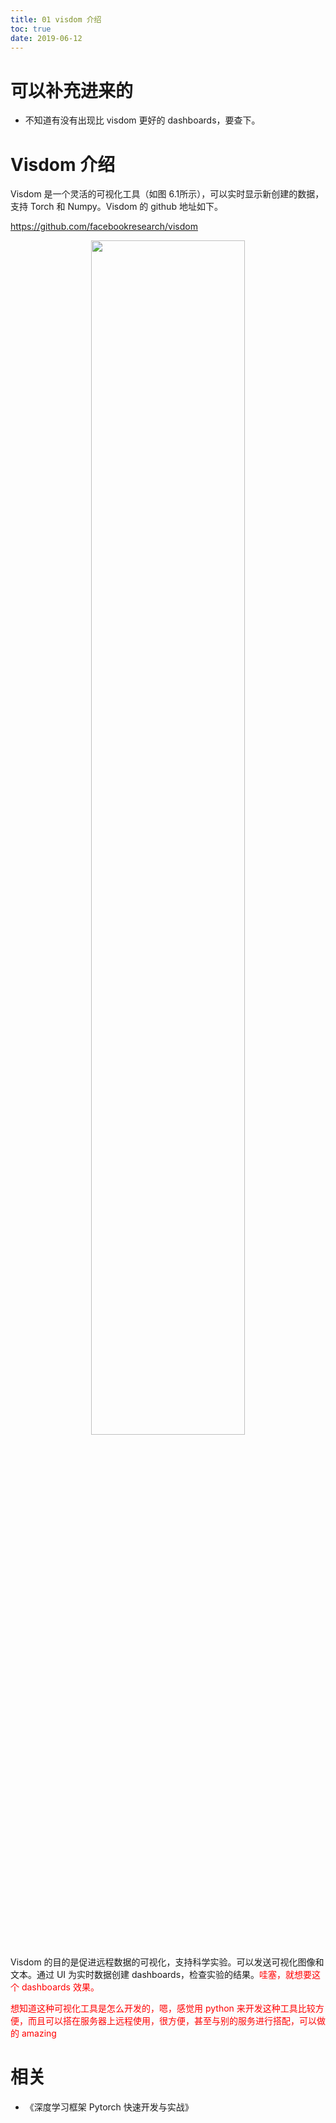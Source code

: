 ```yaml
---
title: 01 visdom 介绍
toc: true
date: 2019-06-12
---
```

# 可以补充进来的

- 不知道有没有出现比 visdom 更好的 dashboards，要查下。

# Visdom 介绍

Visdom 是一个灵活的可视化工具（如图 6.1所示），可以实时显示新创建的数据，支持 Torch 和 Numpy。Visdom 的 github 地址如下。

https://github.com/facebookresearch/visdom

<p align="center">
    <img width="70%" height="70%" src="http://images.iterate.site/blog/image/20190615/KFVMsoL48gF2.png?imageslim">
</p>

Visdom 的目的是促进远程数据的可视化，支持科学实验。可以发送可视化图像和文本。通过 UI 为实时数据创建 dashboards，检查实验的结果。<span style="color:red;">哇塞，就想要这个 dashboards 效果。</span>

<span style="color:red;">想知道这种可视化工具是怎么开发的，嗯，感觉用 python 来开发这种工具比较方便，而且可以搭在服务器上远程使用，很方便，甚至与别的服务进行搭配，可以做的 amazing </span>





# 相关

- 《深度学习框架 Pytorch 快速开发与实战》
